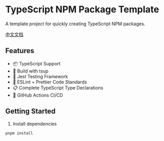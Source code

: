# TypeScript NPM Package Template

A template project for quickly creating TypeScript NPM packages.

[中文文档](./README.zh-CN.md)

## Features

- 📦 TypeScript Support
- 🔨 Build with tsup
- 🧪 Jest Testing Framework
- 📝 ESLint + Prettier Code Standards
- 📋 Complete TypeScript Type Declarations
- 🚀 GitHub Actions CI/CD

## Getting Started

1. Install dependencies

```bash
pnpm install
```
